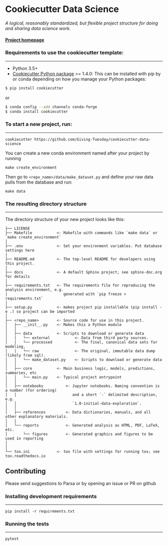 # Cookiecutter Data Science

_A logical, reasonably standardized, but flexible project structure for doing and sharing data science work._


#### [Project homepage](https://github.com/Giving-Tuesday/cookiecutter-data-science)


### Requirements to use the cookiecutter template:
-----------
 - Python 3.5+
 - [Cookiecutter Python package](http://cookiecutter.readthedocs.org/en/latest/installation.html) >= 1.4.0: This can be installed with pip by or conda depending on how you manage your Python packages:

``` bash
$ pip install cookiecutter
```

or

``` bash
$ conda config --add channels conda-forge
$ conda install cookiecutter
```


### To start a new project, run:
------------

    cookiecutter https://github.com/Giving-Tuesday/cookiecutter-data-science

You can create a new conda environment named after your project by running

    make create_environment

Then go to `<repo_name>/data/make_dataset.py` and define your raw data pulls from
the database and run:

    make data

### The resulting directory structure
------------

The directory structure of your new project looks like this: 

```
├── LICENSE
├── Makefile           <- Makefile with commands like `make data` or `make create_environment`
│
├── .env               <- Set your environment variables. Put database settings here
|
├── README.md          <- The top-level README for developers using this project.
│
├── docs               <- A default Sphinx project; see sphinx-doc.org for details
│
├── requirements.txt   <- The requirements file for reproducing the analysis environment, e.g.
│                         generated with `pip freeze > requirements.txt`
│
├── setup.py           <- makes project pip installable (pip install -e .) so project can be imported
│
├── <repo_name>        <- Source code for use in this project.
│   ├── __init__.py    <- Makes this a Python module
│   │
│   ├── data           <- Scripts to download or generate data
│   |   └── external           <- Data from third party sources.
│   |   └── processed          <- The final, canonical data sets for modeling.
│   |   └── raw                <- The original, immutable data dump (likely from sql).
│   │   └── make_dataset.py    <- Scripts to download or generate data
│   │
│   ├── core           <- Main business logic, models, predictions, summaries, etc
│   │   └── main.py    <- Typical project entrypoint
│   │
│   ├── notebooks          <- Jupyter notebooks. Naming convention is a number (for ordering)
│   │                         and a short `-` delimited description, e.g.
│   │                         `1.0-initial-data-exploration`.
│   │
│   ├── references         <- Data dictionaries, manuals, and all other explanatory materials.
│   |
│   └── reports            <- Generated analysis as HTML, PDF, LaTeX, etc.
│       └── figures        <- Generated graphics and figures to be used in reporting
│
│
└── tox.ini            <- tox file with settings for running tox; see tox.readthedocs.io
```

## Contributing

Please send suggestions to Parsa or by opening an issue or PR on github

### Installing development requirements
------------

    pip install -r requirements.txt

### Running the tests
------------

    pytest
